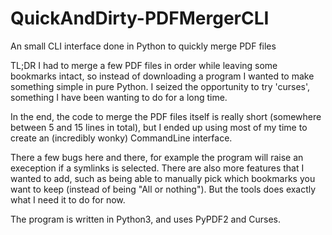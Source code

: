 # QuickAndDirty-PDFMergerCLI
An small CLI interface done in Python to quickly merge PDF files

TL;DR I had to merge a few PDF files in order while leaving some bookmarks intact, so instead of downloading a program I wanted to make something simple in pure Python. I seized the opportunity to try 'curses', something I have been wanting to do for a long time.

In the end, the code to merge the PDF files itself is really short (somewhere between 5 and 15 lines in total), but I ended up using most of my time to create an (incredibly wonky) CommandLine interface. 

There a few bugs here and there, for example the program will raise an exeception if a symlinks is selected. There are also more features that I wanted to add, such as being able to manually pick which bookmarks you want to keep (instead of being "All or nothing"). But the tools does exactly what I need it to do for now.

The program is written in Python3, and uses PyPDF2 and Curses.